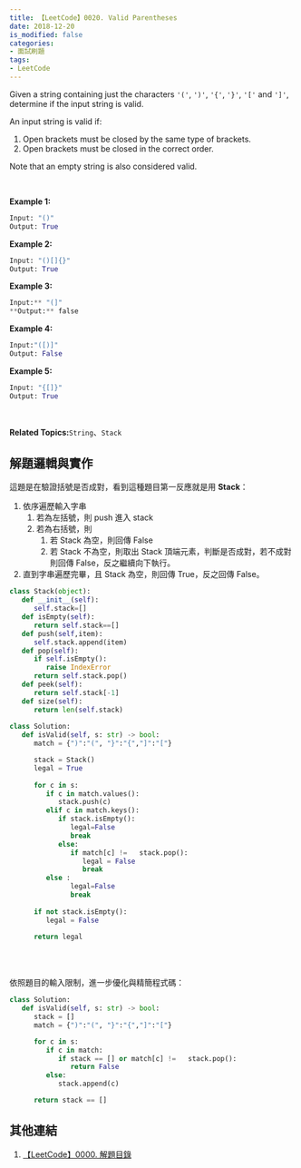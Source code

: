 ```yaml
---
title: 【LeetCode】0020. Valid Parentheses
date: 2018-12-20
is_modified: false
categories:
- 面試刷題
tags:
- LeetCode
--- 
```


Given a string containing just the characters  `'('`,  `')'`,  `'{'`,  `'}'`,  `'['`  and  `']'`, determine if the input string is valid.

An input string is valid if:

1.  Open brackets must be closed by the same type of brackets.
2.  Open brackets must be closed in the correct order.

Note that an empty string is also considered valid.
<!--more-->
<br class="big">

**Example 1:**
```python
Input: "()"
Output: True
```

**Example 2:**
```python
Input: "()[]{}"
Output: True
```

**Example 3:**
```python
Input:** "(]"
**Output:** false
```

**Example 4:**
```python
Input:"([)]"
Output: False
```

**Example 5:**
```python
Input: "{[]}"
Output: True
```
<br class="big">

**Related Topics:**`String`、`Stack`



## 解題邏輯與實作
這題是在驗證括號是否成對，看到這種題目第一反應就是用 **Stack**：
1. 依序遍歷輸入字串
	 1. 若為左括號，則 push 進入 stack
	 2. 若為右括號，則
		  1. 若 Stack 為空，則回傳 False
		  2. 若 Stack 不為空，則取出 Stack 頂端元素，判斷是否成對，若不成對則回傳 False，反之繼續向下執行。
2. 直到字串遍歷完畢，且 Stack 為空，則回傳 True，反之回傳 False。

```python
class Stack(object):
   def __init__(self):
      self.stack=[]
   def isEmpty(self):
      return self.stack==[]
   def push(self,item):
      self.stack.append(item)
   def pop(self):
      if self.isEmpty():
         raise IndexError
      return self.stack.pop()
   def peek(self):
      return self.stack[-1]
   def size(self):
      return len(self.stack)
      
class Solution:
   def isValid(self, s: str) -> bool:
      match = {")":"(", "}":"{","]":"["}

      stack = Stack()
      legal = True
            
      for c in s:
         if c in match.values():
            stack.push(c)
         elif c in match.keys():
            if stack.isEmpty():
               legal=False
               break
            else:                              
               if match[c] !=   stack.pop():
                  legal = False
                  break
         else :
               legal=False
               break
                              
      if not stack.isEmpty():
         legal = False
            
      return legal
```

<br class="big"><br class="big">

依照題目的輸入限制，進一步優化與精簡程式碼：
```python
class Solution:
   def isValid(self, s: str) -> bool:
      stack = []
      match = {")":"(", "}":"{","]":"["}

      for c in s:
         if c in match:
            if stack == [] or match[c] !=   stack.pop():
               return False
         else:
            stack.append(c)

      return stack == []
```



## 其他連結
1. [【LeetCode】0000. 解題目錄](/LeetCode-0000-Contents/)